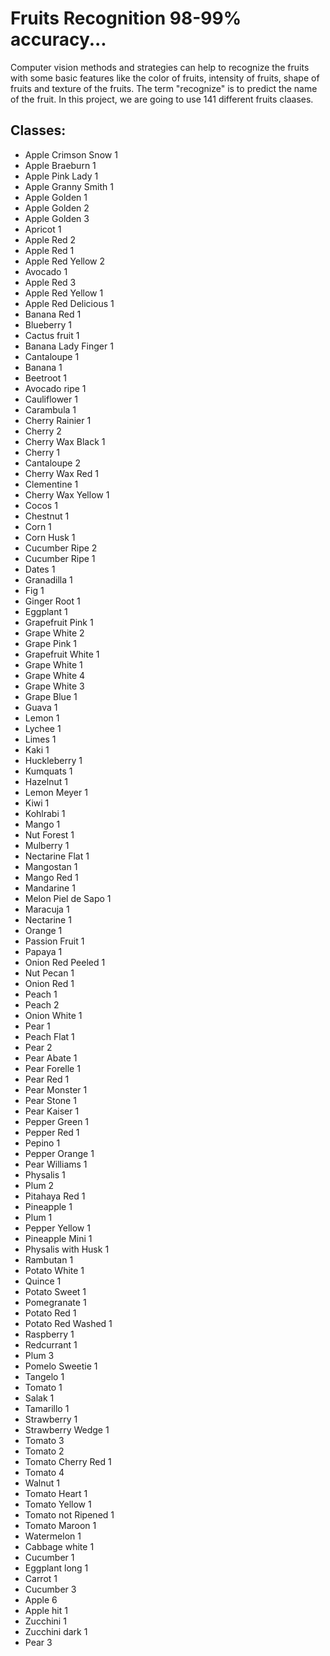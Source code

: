 # Fruits Recognition 98-99% accuracy...
Computer vision methods and strategies can help to recognize the fruits with some basic features like the color of fruits, intensity of fruits, shape of fruits and texture of the fruits. The term "recognize" is to predict the name of the fruit. In this project, we are going to use 141 different fruits claases.

## Classes:
- Apple Crimson Snow 1
- Apple Braeburn 1
- Apple Pink Lady 1
- Apple Granny Smith 1
- Apple Golden 1
- Apple Golden 2
- Apple Golden 3
- Apricot 1
- Apple Red 2
- Apple Red 1
- Apple Red Yellow 2
- Avocado 1
- Apple Red 3
- Apple Red Yellow 1
- Apple Red Delicious 1
- Banana Red 1
- Blueberry 1
- Cactus fruit 1
- Banana Lady Finger 1
- Cantaloupe 1
- Banana 1
- Beetroot 1
- Avocado ripe 1
- Cauliflower 1
- Carambula 1
- Cherry Rainier 1
- Cherry 2
- Cherry Wax Black 1
- Cherry 1
- Cantaloupe 2
- Cherry Wax Red 1
- Clementine 1
- Cherry Wax Yellow 1
- Cocos 1
- Chestnut 1
- Corn 1
- Corn Husk 1
- Cucumber Ripe 2
- Cucumber Ripe 1
- Dates 1
- Granadilla 1
- Fig 1
- Ginger Root 1
- Eggplant 1
- Grapefruit Pink 1
- Grape White 2
- Grape Pink 1
- Grapefruit White 1
- Grape White 1
- Grape White 4
- Grape White 3
- Grape Blue 1
- Guava 1
- Lemon 1
- Lychee 1
- Limes 1
- Kaki 1
- Huckleberry 1
- Kumquats 1
- Hazelnut 1
- Lemon Meyer 1
- Kiwi 1
- Kohlrabi 1
- Mango 1
- Nut Forest 1
- Mulberry 1
- Nectarine Flat 1
- Mangostan 1
- Mango Red 1
- Mandarine 1
- Melon Piel de Sapo 1
- Maracuja 1
- Nectarine 1
- Orange 1
- Passion Fruit 1
- Papaya 1
- Onion Red Peeled 1
- Nut Pecan 1
- Onion Red 1
- Peach 1
- Peach 2
- Onion White 1
- Pear 1
- Peach Flat 1
- Pear 2
- Pear Abate 1
- Pear Forelle 1
- Pear Red 1
- Pear Monster 1
- Pear Stone 1
- Pear Kaiser 1
- Pepper Green 1
- Pepper Red 1
- Pepino 1
- Pepper Orange 1
- Pear Williams 1
- Physalis 1
- Plum 2
- Pitahaya Red 1
- Pineapple 1
- Plum 1
- Pepper Yellow 1
- Pineapple Mini 1
- Physalis with Husk 1
- Rambutan 1
- Potato White 1
- Quince 1
- Potato Sweet 1
- Pomegranate 1
- Potato Red 1
- Potato Red Washed 1
- Raspberry 1
- Redcurrant 1
- Plum 3
- Pomelo Sweetie 1
- Tangelo 1
- Tomato 1
- Salak 1
- Tamarillo 1
- Strawberry 1
- Strawberry Wedge 1
- Tomato 3
- Tomato 2
- Tomato Cherry Red 1
- Tomato 4
- Walnut 1
- Tomato Heart 1
- Tomato Yellow 1
- Tomato not Ripened 1
- Tomato Maroon 1
- Watermelon 1
- Cabbage white 1
- Cucumber 1
- Eggplant long 1
- Carrot 1
- Cucumber 3
- Apple 6
- Apple hit 1
- Zucchini 1
- Zucchini dark 1
- Pear 3

